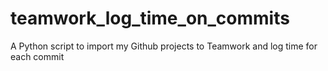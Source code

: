 # teamwork_log_time_on_commits
A Python script to import my Github projects to Teamwork and log time for each commit
